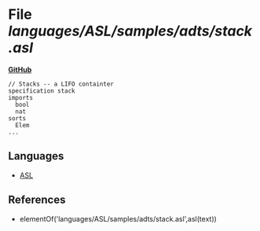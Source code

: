 # File _languages/ASL/samples/adts/stack.asl_
**[GitHub](https://github.com/softlang/yas/blob/master/languages/ASL/samples/adts/stack.asl)**
```
// Stacks -- a LIFO containter
specification stack
imports
  bool
  nat
sorts
  Elem
...
```

## Languages
* [ASL](../languages/ASL.md)

## References
* elementOf('languages/ASL/samples/adts/stack.asl',asl(text))
